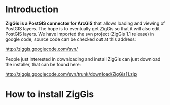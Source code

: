 # Introduction #

**ZigGis is a PostGIS connector for ArcGIS** that allows loading and viewing of PostGIS layers. The hope is to eventually get ZigGis so that it will also edit PostGIS layers.
We have imported the svn project (ZigGis 1.1 release) in google code, source code can be checked out at
this address:

http://ziggis.googlecode.com/svn/

People just interested in downloading and install ZigGis can just download the installer, that can be found here:

http://ziggis.googlecode.com/svn/trunk/download/ZigGis11.zip


# How to install ZigGis #


